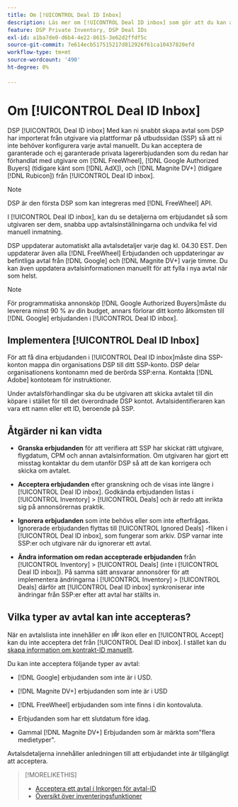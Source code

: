 ```yaml
---
title: Om [!UICONTROL Deal ID Inbox]
description: Läs mer om [!UICONTROL Deal ID inbox] som gör att du kan acceptera privata avtal som du redan har förhandlat med utgivare om [!DNL FreeWheel], [!DNL Google Authorized Buyers] (tidigare känt som [!DNL AdX]), and [!DNL Magnite DV+] (tidigare [!DNL Rubicon]).
feature: DSP Private Inventory, DSP Deal IDs
exl-id: a1ba7de0-d6b4-4e22-8615-3e62d2ffdf5c
source-git-commit: 7e614ecb517515217d812926f61ca10437820efd
workflow-type: tm+mt
source-wordcount: '490'
ht-degree: 0%

---
```


# Om [!UICONTROL Deal ID Inbox]

DSP [!UICONTROL Deal ID inbox] Med kan ni snabbt skapa avtal som DSP har importerat från utgivare via plattformar på utbudssidan (SSP) så att ni inte behöver konfigurera varje avtal manuellt. Du kan acceptera de garanterade och ej garanterade privata lagererbjudanden som du redan har förhandlat med utgivare om [!DNL FreeWheel], [!DNL Google Authorized Buyers] (tidigare känt som [!DNL AdX]), och [!DNL Magnite DV+] (tidigare [!DNL Rubicon]) från [!UICONTROL Deal ID inbox].

>[!NOTE]
>
>DSP är den första DSP som kan integreras med [!DNL FreeWheel] API.

I [!UICONTROL Deal ID inbox], kan du se detaljerna om erbjudandet så som utgivaren ser dem, snabba upp avtalsinställningarna och undvika fel vid manuell inmatning.

<!-- 
Accepting a deal automatically pre-populates a new Deal ID record with details from the publisher, and you need to enter only the publisher [always? or just in some cases?], the media type, who can access the deal, and any attribute labels to apply to the deal so it's easy to find. [Are labels a dimension you can report on?]

For each available deal, you can review the deal details sent directly from the publisher. Some deals are grouped as proposals (packages), and you can see the individual deal details by reviewing the deal.
   
You can accept any available deal or move an incorrect deal to the Ignored Deals tab. You can also un-ignore deals, which moves them back to the New Deals tab so you can potentially accept them.

For each deal, you can select one publisher and one media type (Desktop Video, Mobile Video, Connected TV, Display, or Audio), and you can share the deal with specific advertisers and with all advertisers for a specific account.
 -->

DSP uppdaterar automatiskt alla avtalsdetaljer varje dag kl. 04.30 EST. Den uppdaterar även alla [!DNL FreeWheel] Erbjudanden och uppdateringar av befintliga avtal från [!DNL Google] och [!DNL Magnite DV+] varje timme. Du kan även uppdatera avtalsinformationen manuellt för att fylla i nya avtal när som helst.

<!-- MC: I'm not sure where I got the following. Is this currently true? -->
>[!NOTE]
>
>För programmatiska annonsköp [!DNL Google Authorized Buyers]måste du leverera minst 90 % av din budget, annars förlorar ditt konto åtkomsten till [!DNL Google] erbjudanden i [!UICONTROL Deal ID inbox].

## Implementera [!UICONTROL Deal ID Inbox]

För att få dina erbjudanden i [!UICONTROL Deal ID inbox]måste dina SSP-konton mappa din organisations DSP till ditt SSP-konto. DSP delar organisationens kontonamn med de berörda SSP:erna. Kontakta [!DNL Adobe] kontoteam för instruktioner.

Under avtalsförhandlingar ska du be utgivaren att skicka avtalet till din köpare i stället för till det överordnade DSP kontot. Avtalsidentifieraren kan vara ett namn eller ett ID, beroende på SSP.

## Åtgärder ni kan vidta

* **Granska erbjudanden** för att verifiera att SSP har skickat rätt utgivare, flygdatum, CPM och annan avtalsinformation. Om utgivaren har gjort ett misstag kontaktar du dem utanför DSP så att de kan korrigera och skicka om avtalet.

* **Acceptera erbjudanden** efter granskning och de visas inte längre i [!UICONTROL Deal ID inbox]. Godkända erbjudanden listas i [!UICONTROL Inventory] > [!UICONTROL Deals] och är redo att inrikta sig på annonsörernas praktik.

* **Ignorera erbjudanden** som inte behövs eller som inte efterfrågas. Ignorerade erbjudanden flyttas till [!UICONTROL Ignored Deals] -fliken i [!UICONTROL Deal ID inbox], som fungerar som arkiv. DSP varnar inte SSP:er och utgivare när du ignorerar ett avtal.

* **Ändra information om redan accepterade erbjudanden** från [!UICONTROL Inventory] > [!UICONTROL Deals] (inte i [!UICONTROL Deal ID inbox]). På samma sätt ansvarar annonsörer för att implementera ändringarna i [!UICONTROL Inventory] > [!UICONTROL Deals] därför att [!UICONTROL Deal ID inbox] synkroniserar inte ändringar från SSP:er efter att avtal har ställts in.

## Vilka typer av avtal kan inte accepteras?

När en avtalslista inte innehåller en ![Acceptera](/help/dsp/assets/accept.png) ikon eller en [!UICONTROL Accept] kan du inte acceptera det från [!UICONTROL Deal ID inbox]. I stället kan du [skapa information om kontrakt-ID manuellt](/help/dsp/inventory/deal-id-create.md).

Du kan inte acceptera följande typer av avtal:

* [!DNL Google] erbjudanden som inte är i USD.

* [!DNL Magnite DV+] erbjudanden som inte är i USD

* [!DNL FreeWheel] erbjudanden som inte finns i din kontovaluta.

* Erbjudanden som har ett slutdatum före idag.

* Gammal [!DNL Magnite DV+] Erbjudanden som är märkta som&quot;flera medietyper&quot;.

Avtalsdetaljerna innehåller anledningen till att erbjudandet inte är tillgängligt att acceptera.

>[!MORELIKETHIS]
>
>* [Acceptera ett avtal i Inkorgen för avtal-ID](deal-id-inbox-accept.md)
>* [Översikt över inventeringsfunktioner](inventory-overview.md)


